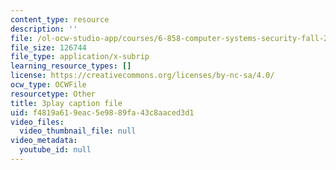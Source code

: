 ```yaml
---
content_type: resource
description: ''
file: /ol-ocw-studio-app/courses/6-858-computer-systems-security-fall-2014/f4819a619eac5e9889fa43c8aaced3d1_r4KjHEgg9Wg.vtt
file_size: 126744
file_type: application/x-subrip
learning_resource_types: []
license: https://creativecommons.org/licenses/by-nc-sa/4.0/
ocw_type: OCWFile
resourcetype: Other
title: 3play caption file
uid: f4819a61-9eac-5e98-89fa-43c8aaced3d1
video_files:
  video_thumbnail_file: null
video_metadata:
  youtube_id: null
---
```

